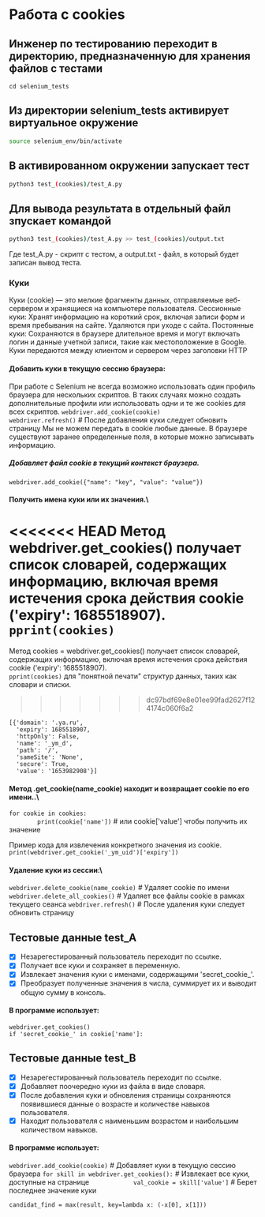 # Работа с cookies

## Инженер по тестированию переходит в директорию, предназначенную для хранения файлов с тестами
```
cd selenium_tests
```
## Из директории selenium_tests активирует виртуальное окружение
```sh
source selenium_env/bin/activate
```
## В активированном окружении запускает тест 
```sh
python3 test_(cookies)/test_A.py
```
## Для вывода результата в отдельный файл зпускает командой 
```sh
python3 test_(cookies)/test_A.py >> test_(cookies)/output.txt
```
Где test_A.py -  скрипт с тестом, а output.txt - файл, в который будет записан вывод теста.

### Куки
Куки (cookie) — это мелкие фрагменты данных, отправляемые веб-сервером и хранящиеся на компьютере пользователя.
Сессионные куки: Хранят информацию на короткий срок, включая записи форм и время пребывания на сайте. Удаляются при уходе с сайта.
Постоянные куки: Сохраняются в браузере длительное время и могут включать логин и данные учетной записи, такие как местоположение в Google.
Куки передаются между клиентом и сервером через заголовки HTTP


#### Добавить куки в текущую сессию браузера:
При работе с Selenium  не всегда возможно использовать один профиль браузера для нескольких скриптов. 
В таких случаях можно создать дополнительные профили или использовать одни и те же cookies для всех скриптов.
```webdriver.add_cookie(cookie)```  
```webdriver.refresh()``` # После добавления куки следует обновить страницу
Мы не можем передать в cookie любые данные. 
В браузере существуют заранее определенные поля, в которые можно записывать информацию.
##### Добавляет файл cookie в текущий контекст браузера.
```webdriver.add_cookie({"name": "key", "value": "value"})```

#### Получить  имена куки или их значения.\
<<<<<<< HEAD
Метод webdriver.get_cookies() получает список словарей, содержащих информацию, включая время истечения срока действия cookie ('expiry': 1685518907).\
```pprint(cookies)```
=======
Метод cookies = webdriver.get_cookies() получает список словарей, содержащих информацию, включая время истечения срока действия cookie ('expiry': 1685518907).\
```pprint(cookies)``` для "понятной печати" структур данных, таких как словари и списки.

>>>>>>> dc97bdf69e8e01ee99fad2627f124174c060f6a2
```
[{'domain': '.ya.ru',
  'expiry': 1685518907,
  'httpOnly': False,
  'name': '_ym_d',
  'path': '/',
  'sameSite': 'None',
  'secure': True,
  'value': '1653982908'}]
```

#### Метод .get_cookie(name_cookie) находит и возвращает cookie по его имени..\
```for cookie in cookies:```\
```        print(cookie['name'])``` # или cookie['value'] чтобы получить их значение

Пример кода для извлечения конкретного значения из cookie.\
```print(webdriver.get_cookie('_ym_uid')['expiry'])```

#### Удаление  куки из сессии:\
```webdriver.delete_cookie(name_cookie)``` # Удаляет cookie по имени
```webdriver.delete_all_cookies()``` # Удаляет все файлы cookie в рамках текущего сеанса
```webdriver.refresh()``` # После удаления куки следует обновить страницу

## Тестовые данные test_A
- [x] Незарегестированный пользователь переходит по ссылке.
- [x] Получает все куки и сохраняет в переменную.
- [x] Извлекает значения куки с именами, содержащими 'secret_cookie_'.
- [x] Преобразует полученные значения в числа, суммирует их и выводит общую сумму в консоль.

#### В программе использует: 
```webdriver.get_cookies()```\
```if 'secret_cookie_' in cookie['name']:```

## Тестовые данные test_B
- [x] Незарегестированный пользователь переходит по ссылке.
- [x] Добавляет поочередно куки из файла в виде словаря.
- [x] После добавления куки и обновления страницы сохраняются появившиеся данные о возрасте и количестве навыков пользователя.
- [x] Находит пользователя с наименьшим возрастом и наибольшим количеством навыков.
#### В программе использует: 
```webdriver.add_cookie(cookie)``` # Добавляет куки в текущую сессию браузера
```for skill in webdriver.get_cookies():``` # Извлекает все куки, доступные на странице
```            val_cookie = skill['value']```  # Берет последнее значение куки

```candidat_find = max(result, key=lambda x: (-x[0], x[1]))```
